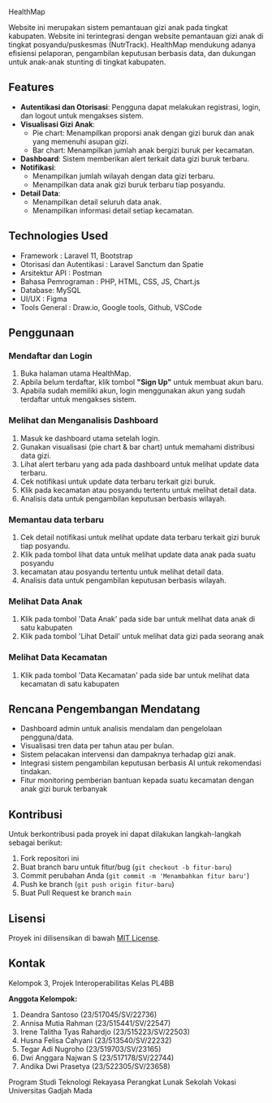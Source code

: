 HealthMap

  Website ini merupakan sistem pemantauan gizi anak pada tingkat kabupaten. Website ini terintegrasi
  dengan website pemantauan gizi anak di tingkat posyandu/puskesmas (NutrTrack). HealthMap mendukung
  adanya efisiensi pelaporan, pengambilan keputusan berbasis data, dan dukungan untuk anak-anak stunting di
  tingkat kabupaten.

## Features


- **Autentikasi dan Otorisasi**: Pengguna dapat melakukan registrasi, login, dan logout untuk mengakses sistem.
- **Visualisasi Gizi Anak**:
  - Pie chart: Menampilkan proporsi anak dengan gizi buruk dan anak yang memenuhi asupan gizi.
  - Bar chart: Menampilkan jumlah anak bergizi buruk per kecamatan.
- **Dashboard**: Sistem memberikan alert terkait data gizi buruk terbaru.
- **Notifikasi**:
  - Menampilkan jumlah wilayah dengan data gizi terbaru.
  - Menampilkan data anak gizi buruk terbaru tiap posyandu.
- **Detail Data**:
  - Menampilkan detail seluruh data anak.
  - Menampilkan informasi detail setiap kecamatan.
 
  
## Technologies Used

- Framework : Laravel 11, Bootstrap
- Otorisasi dan Autentikasi : Laravel Sanctum dan Spatie
- Arsitektur API : Postman
- Bahasa Pemrograman : PHP, HTML, CSS, JS, Chart.js
- Database: MySQL
- UI/UX : Figma
- Tools General : Draw.io, Google tools, Github, VSCode

## Penggunaan

### Mendaftar dan Login

1. Buka halaman utama HealthMap.
2. Apbila belum terdaftar, klik tombol **"Sign Up"** untuk membuat akun baru.
3. Apabila sudah memiliki akun, login menggunakan akun yang sudah terdaftar untuk mengakses sistem.

### Melihat dan Menganalisis Dashboard

1. Masuk ke dashboard utama setelah login.
2. Gunakan visualisasi (pie chart & bar chart) untuk memahami distribusi data gizi.
3. Lihat alert terbaru yang ada pada dashboard untuk melihat update data terbaru. 
4. Cek notifikasi untuk update data terbaru terkait gizi buruk.
5. Klik pada kecamatan atau posyandu tertentu untuk melihat detail data.
6. Analisis data untuk pengambilan keputusan berbasis wilayah.

### Memantau data terbaru

1. Cek detail notifikasi untuk melihat update data terbaru terkait gizi buruk tiap posyandu.
2. Klik pada tombol lihat data untuk melihat update data anak pada suatu posyandu
3. kecamatan atau posyandu tertentu untuk melihat detail data.
4. Analisis data untuk pengambilan keputusan berbasis wilayah.

### Melihat Data Anak
1. Klik pada tombol 'Data Anak' pada side bar untuk melihat data anak di satu kabupaten
2. Klik pada tombol 'Lihat Detail' untuk melihat data gizi pada seorang anak

### Melihat Data Kecamatan
1. Klik pada tombol 'Data Kecamatan' pada side bar untuk melihat data kecamatan di satu kabupaten

## Rencana Pengembangan Mendatang

- Dashboard admin untuk analisis mendalam dan pengelolaan pengguna/data.
- Visualisasi tren data per tahun atau per bulan.
- Sistem pelacakan intervensi dan dampaknya terhadap gizi anak.
- Integrasi sistem pengambilan keputusan berbasis AI untuk rekomendasi tindakan.
- Fitur monitoring pemberian bantuan kepada suatu kecamatan dengan anak gizi buruk terbanyak

## Kontribusi

Untuk berkontribusi pada proyek ini dapat dilakukan langkah-langkah sebagai berikut:

1. Fork repositori ini
2. Buat branch baru untuk fitur/bug (`git checkout -b fitur-baru`)
3. Commit perubahan Anda (`git commit -m 'Menambahkan fitur baru'`)
4. Push ke branch (`git push origin fitur-baru`)
5. Buat Pull Request ke branch `main`

## Lisensi
Proyek ini dilisensikan di bawah [MIT License](https://opensource.org/licenses/MIT).

## Kontak
Kelompok 3, Projek Interoperabilitas Kelas PL4BB

**Anggota Kelompok:**
1. Deandra Santoso 			(23/517045/SV/22736)
2. Annisa Mutia Rahman 		(23/515441/SV/22547)
3. Irene Talitha Tyas Rahardjo 	(23/515223/SV/22503)
4. Husna Felisa Cahyani 		(23/513540/SV/22232)
5. Tegar Adi Nugroho 		(23/519703/SV/23165)
6. Dwi Anggara Najwan S	 	(23/517178/SV/22744)
7. Andika Dwi Prasetya 		(23/522305/SV/23658)

Program Studi Teknologi Rekayasa Perangkat Lunak
Sekolah Vokasi
Universitas Gadjah Mada

